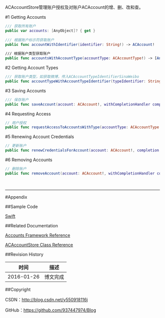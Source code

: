 ACAccountStore管理账户授权及对账户ACAccount的增、删、改和查。

#1 Getting Accounts

```swift
/// 获取所有账户
public var accounts: [AnyObject]? { get }
    
/// 根据账户标示符获取账户
public func accountWithIdentifier(identifier: String!) -> ACAccount!
    
/// 根据账户类型获取账户
public func accountsWithAccountType(accountType: ACAccountType!) -> [AnyObject]!
```

#2 Getting Account Types

```swift
/// 获取账户类型，如获取微博，传入ACAccountTypeIdentifierSinaWeibo
public func accountTypeWithAccountTypeIdentifier(typeIdentifier: String!) -> ACAccountType!
```

#3 Saving Accounts

```swift
/// 保存账户
public func saveAccount(account: ACAccount!, withCompletionHandler completionHandler: ACAccountStoreSaveCompletionHandler!)
```

#4 Requesting Access

```swift
// 用户授权
public func requestAccessToAccountsWithType(accountType: ACAccountType!, options: [NSObject : AnyObject]!, completion: ACAccountStoreRequestAccessCompletionHandler!)
```

#5 Renewing Account Credentials

```swift
// 更新账户
public func renewCredentialsForAccount(account: ACAccount!, completion completionHandler: ACAccountStoreCredentialRenewalHandler!)
```

#6 Removing Accounts

```swift
// 删除账户
public func removeAccount(account: ACAccount!, withCompletionHandler completionHandler: ACAccountStoreRemoveCompletionHandler!)
```

&#160;

----------

#Appendix

##Sample Code

[Swift](https://github.com/937447974/Swift)

##Related Documentation

[Accounts Framework Reference](https://developer.apple.com/library/ios/documentation/Accounts/Reference/AccountsFrameworkRef/index.html)

[ACAccountStore Class Reference](https://developer.apple.com/library/ios/documentation/Accounts/Reference/ACAccountStoreClassRef/index.html)

##Revision History

| 时间 | 描述 |
| ---- | ---- |
| 2016-01-26 | 博文完成 |

##Copyright

CSDN：http://blog.csdn.net/y550918116j

GitHub：https://github.com/937447974/Blog